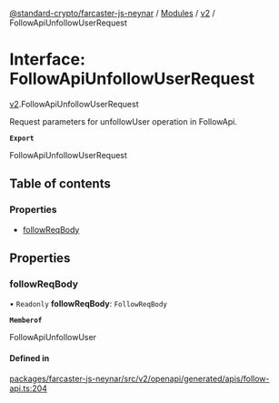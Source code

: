 [@standard-crypto/farcaster-js-neynar](../README.md) / [Modules](../modules.md) / [v2](../modules/v2.md) / FollowApiUnfollowUserRequest

# Interface: FollowApiUnfollowUserRequest

[v2](../modules/v2.md).FollowApiUnfollowUserRequest

Request parameters for unfollowUser operation in FollowApi.

**`Export`**

FollowApiUnfollowUserRequest

## Table of contents

### Properties

- [followReqBody](v2.FollowApiUnfollowUserRequest.md#followreqbody)

## Properties

### followReqBody

• `Readonly` **followReqBody**: `FollowReqBody`

**`Memberof`**

FollowApiUnfollowUser

#### Defined in

[packages/farcaster-js-neynar/src/v2/openapi/generated/apis/follow-api.ts:204](https://github.com/standard-crypto/farcaster-js/blob/main/packages/farcaster-js-neynar/src/v2/openapi/generated/apis/follow-api.ts#L204)
